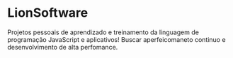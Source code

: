 # LionSoftware
Projetos pessoais de aprendizado e treinamento da linguagem de programação JavaScript e aplicativos!
Buscar aperfeicomaneto continuo e desenvolvimento de alta perfomance.

